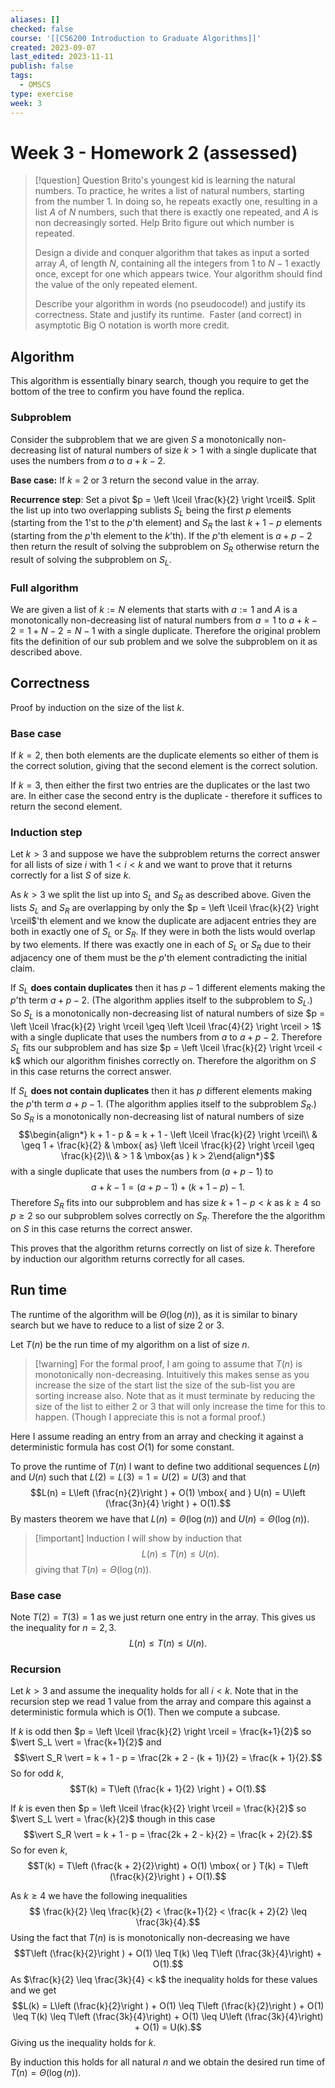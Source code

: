 ```yaml
---
aliases: []
checked: false
course: '[[CS6200 Introduction to Graduate Algorithms]]'
created: 2023-09-07
last_edited: 2023-11-11
publish: false
tags:
  - OMSCS
type: exercise
week: 3
---
```

# Week 3 - Homework 2 (assessed)

>[!question] Question
>Brito's youngest kid is learning the natural numbers. To practice, he writes a list of natural numbers, starting from the number $1$. In doing so, he repeats exactly one, resulting in a list $A$ of $N$ numbers, such that there is exactly one repeated, and $A$ is non decreasingly sorted. Help Brito figure out which number is repeated.
>
> Design a divide and conquer algorithm that takes as input a sorted array $A$, of length $N$, containing all the integers from $1$ to $N-1$ exactly once, except for one which appears twice. Your algorithm should find the value of the only repeated element.
>
>  Describe your algorithm in words (no pseudocode!) and justify its correctness. State and justify its runtime.  Faster (and correct) in asymptotic Big O notation is worth more credit.

## Algorithm

This algorithm is essentially binary search, though you require to get the bottom of the tree to confirm you have found the replica.

### Subproblem

Consider the subproblem that we are given $S$ a monotonically non-decreasing list of natural numbers of size $k > 1$ with a single duplicate that uses the numbers from $a$ to $a + k - 2$.

**Base case:** If $k$ = 2 or 3 return the second value in the array.

**Recurrence step**: Set a pivot $p = \left \lceil \frac{k}{2} \right \rceil$. Split the list up into two overlapping sublists $S_L$ being the first $p$ elements (starting from the $1$'st to the $p$'th element) and $S_R$ the last $k + 1 - p$ elements (starting from the $p$'th element to the $k$'th). If the $p$'th element is $a + p - 2$ then return the result of solving the subproblem on $S_R$ otherwise return the result of solving the subproblem on $S_L$.

### Full algorithm

We are given a list of $k := N$ elements that starts with $a := 1$ and $A$ is a monotonically non-decreasing list of natural numbers from $a = 1$ to $a + k - 2 = 1 + N - 2 = N - 1$ with a single duplicate. Therefore the original problem fits the definition of our sub problem and we solve the subproblem on it as described above.

## Correctness

Proof by induction on the size of the list $k$.

### Base case

If $k = 2$, then both elements are the duplicate elements so either of them is the correct solution, giving that the second element is the correct solution.

If $k = 3$, then either the first two entries are the duplicates or the last two are. In either case the second entry is the duplicate - therefore it suffices to return the second element.

### Induction step

Let $k > 3$ and suppose we have the subproblem returns the correct answer for all lists of size $i$ with $1 < i < k$ and we want to prove that it returns correctly for a list $S$ of size $k$.

As $k > 3$ we split the list up into $S_L$ and $S_R$ as described above. Given the lists $S_L$ and $S_R$ are overlapping by only the $p = \left \lceil \frac{k}{2} \right \rceil$'th element and we know the duplicate are adjacent entries they are both in exactly one of $S_L$ or $S_R$. If they were in both the lists would overlap by two elements. If there was exactly one in each of $S_L$ or $S_R$ due to their adjacency one of them must be the $p$'th element contradicting the initial claim.

If $S_L$ **does contain duplicates** then it has $p-1$ different elements making the $p$'th term $a + p - 2$. (The algorithm applies itself to the subproblem to $S_L$.) So $S_L$ is a monotonically non-decreasing list of natural numbers of size $p = \left \lceil \frac{k}{2} \right \rceil \geq \left \lceil \frac{4}{2} \right \rceil > 1$ with a single duplicate that uses the numbers from $a$ to $a + p - 2$. Therefore $S_L$ fits our subproblem and has size $p = \left \lceil \frac{k}{2} \right \rceil < k$ which our algorithm finishes correctly on. Therefore the algorithm on $S$ in this case returns the correct answer.

If $S_L$ **does not contain duplicates** then it has $p$ different elements making the $p$'th term $a + p - 1$. (The algorithm applies itself to the subproblem $S_R$.) So $S_R$ is a monotonically non-decreasing list of natural numbers of size
$$\begin{align*} k + 1 - p & = k + 1 - \left \lceil \frac{k}{2} \right \rceil\\ & \geq 1 + \frac{k}{2} & \mbox{ as} \left \lceil \frac{k}{2} \right \rceil \geq \frac{k}{2}\\ & > 1 & \mbox{as } k > 2\end{align*}$$with a single duplicate that uses the numbers from $(a + p - 1)$ to
$$a + k - 1 = (a + p - 1) + (k + 1 - p) - 1.$$Therefore $S_R$ fits into our subproblem and has size $k + 1 - p < k$ as $k \geq 4$ so $p \geq 2$ so our subproblem solves correctly on $S_R$. Therefore the the algorithm on $S$ in this case returns the correct answer.

This proves that the algorithm returns correctly on list of size $k$. Therefore by induction our algorithm returns correctly for all cases.

## Run time

The runtime of the algorithm will be $\Theta(\log(n))$, as it is similar to binary search but we have to reduce to a list of size $2$ or $3$.

Let $T(n)$ be the run time of my algorithm on a list of size $n$.

> [!warning] For the formal proof, I am going to assume that $T(n)$ is monotonically non-decreasing.
> Intuitively this makes sense as you increase the size of the start list the size of the sub-list you are sorting increase also. Note that as it must terminate by reducing the size of the list to either 2 or 3 that will only increase the time for this to happen. (Though I appreciate this is not a formal proof.)

Here I assume reading an entry from an array and checking it against a deterministic formula has cost $O(1)$ for some constant.

To prove the runtime of $T(n)$ I want to define two additional sequences $L(n)$ and $U(n)$ such that $L(2) = L(3) = 1 = U(2) = U(3)$ and that
$$L(n) = L\left (\frac{n}{2}\right ) + O(1) \mbox{ and } U(n) = U\left (\frac{3n}{4} \right ) + O(1).$$
By masters theorem we have that $L(n) = \Theta(\log(n))$ and $U(n) = \Theta(\log(n))$.

> [!important] Induction
> I will show by induction that
> $$L(n) \leq T(n) \leq U(n).$$
> giving that $T(n) = \Theta(\log(n))$.

### Base case

Note $T(2) = T(3) = 1$ as we just return one entry in the array. This gives us the inequality for $n = 2, 3$.
$$L(n) \leq T(n) \leq U(n).$$
### Recursion

Let $k > 3$ and assume the inequality holds for all $i < k$. Note that in the recursion step we read 1 value from the array and compare this against a deterministic formula which is $O(1)$. Then we compute a subcase.

If $k$ is odd then $p = \left \lceil \frac{k}{2} \right \rceil = \frac{k+1}{2}$ so $\vert S_L \vert = \frac{k+1}{2}$ and
$$\vert S_R \vert = k + 1 - p = \frac{2k + 2 - (k + 1)}{2} = \frac{k + 1}{2}.$$So for odd $k$,
$$T(k) = T\left (\frac{k + 1}{2} \right ) + O(1).$$

If $k$ is even then $p = \left \lceil \frac{k}{2} \right \rceil = \frac{k}{2}$ so $\vert S_L \vert = \frac{k}{2}$ though in this case
$$\vert S_R \vert = k + 1 - p = \frac{2k + 2 - k}{2} = \frac{k + 2}{2}.$$
So for even $k$,
$$T(k) = T\left (\frac{k + 2}{2}\right) + O(1) \mbox{ or } T(k) = T\left (\frac{k}{2}\right ) + O(1).$$

As $k \geq 4$ we have the following inequalities
$$ \frac{k}{2} \leq \frac{k}{2} < \frac{k+1}{2} < \frac{k + 2}{2} \leq \frac{3k}{4}.$$
Using the fact that $T(n)$ is is monotonically non-decreasing we have
$$T\left (\frac{k}{2}\right ) + O(1) \leq T(k) \leq T\left (\frac{3k}{4}\right) + O(1).$$
As $\frac{k}{2} \leq \frac{3k}{4} < k$ the inequality holds for these values and we get
$$L(k) = L\left (\frac{k}{2}\right ) + O(1) \leq T\left (\frac{k}{2}\right ) + O(1) \leq T(k) \leq T\left (\frac{3k}{4}\right) + O(1) \leq U\left (\frac{3k}{4}\right) + O(1) = U(k).$$
Giving us the inequality holds for $k$.

By induction this holds for all natural $n$ and we obtain the desired run time of $T(n) = \Theta(\log(n))$.
